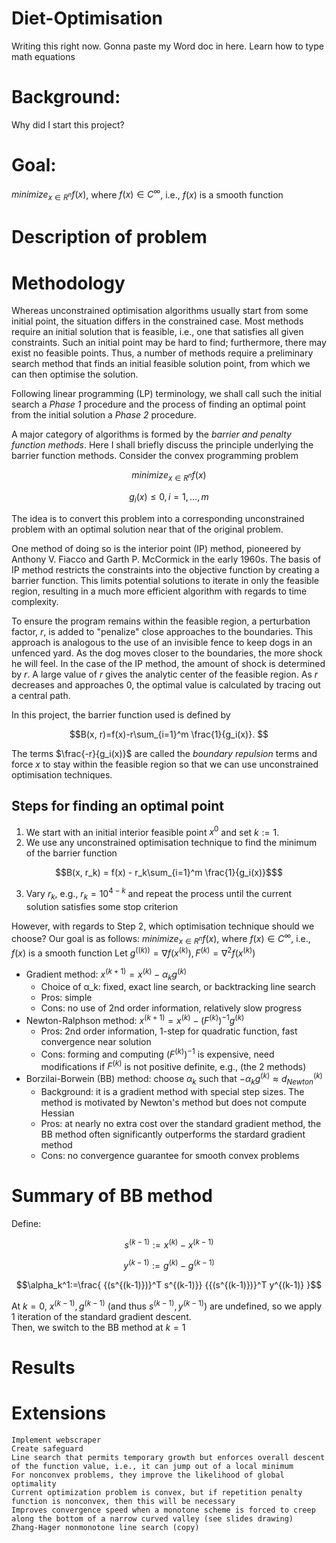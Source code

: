 # Diet-Optimisation

Writing this right now. Gonna paste my Word doc in here. 
Learn how to type math equations

# Background: 

Why did I start this project?

# Goal: 
$minimize_{x∈R^n} f(x)$, where $f(x)∈C^∞$, i.e., $f(x)$ is a smooth function

# Description of problem

# Methodology

Whereas unconstrained optimisation algorithms usually start from some initial point, the situation differs in the constrained case. Most methods require an initial solution that is feasible, i.e., one that satisfies all given constraints. Such an initial point may be hard to find; furthermore, there may exist no feasible points. Thus, a number of methods require a preliminary search method that finds an initial feasible solution point, from which we can then optimise the solution.

Following linear programming (LP) terminology, we shall call such the initial search a _Phase 1_ procedure and the process of finding an optimal point from the initial solution a _Phase 2_ procedure.

A major category of algorithms is formed by the _barrier and penalty function methods_. Here I shall briefly discuss the principle underlying the barrier function methods. Consider the convex programming problem 
```math
minimize_{x∈R^n} f(x)
```
```math
g_i(x)\le0, i = 1,..., m
```
The idea is to convert this problem into a corresponding unconstrained problem with an optimal solution near that of the original problem.

One method of doing so is the interior point (IP) method, pioneered by Anthony V. Fiacco and Garth P. McCormick in the early 1960s. The basis of IP method restricts the constraints into the objective function by creating a barrier function. This limits potential solutions to iterate in only the feasible region, resulting in a much more efficient algorithm with regards to time complexity.

To ensure the program remains within the feasible region, a perturbation factor, $r$, is added to "penalize" close approaches to the boundaries. This approach is analogous to the use of an invisible fence to keep dogs in an unfenced yard. As the dog moves closer to the boundaries, the more shock he will feel. In the case of the IP method, the amount of shock is determined by $r$. A large value of $r$ gives the analytic center of the feasible region. As $r$ decreases and approaches 0, the optimal value is calculated by tracing out a central path.

In this project, the barrier function used is defined by 
```math
B(x, r)=f(x)-r\sum_{i=1}^m \frac{1}{g_i(x)}. 
```
The terms $\frac{-r}{g_i(x)}$ are called the _boundary repulsion_ terms and force $x$ to stay within the feasible region so that we can use unconstrained optimisation techniques.

## Steps for finding an optimal point
1. We start with an initial interior feasible point $x^0$ and set $k:=1$.
2. We use any unconstrained optimisation technique to find the minimum of the barrier function 
```math
B(x, r_k) = f(x) - r_k\sum_{i=1}^m \frac{1}{g_i(x)}$
```
3. Vary $r_k$, e.g., $r_k = 10^{4-k}$ and repeat the process until the current solution satisfies some stop criterion

However, with regards to Step 2, which optimisation technique should we choose?
Our goal is as follows: $minimize_{x∈R^n} f(x)$, where $f(x)∈C^∞$, i.e., $f(x)$ is a smooth function
Let $g^({(k)})=∇f(x^{(k)}),F^{(k)}=∇^2 f(x^{(k)})$
- Gradient method: $x^{(k+1)}=x^{(k)}-α_k g^{(k)}$
    - Choice of α_k: fixed, exact line search, or backtracking line search
    - Pros: simple
    - Cons: no use of 2nd order information, relatively slow progress
- Newton-Ralphson method: $x^{(k+1)}=x^{(k)}-{(F^{(k)})}^{-1} g^{(k)}$
    - Pros: 2nd order information, 1-step for quadratic function, fast convergence near solution
    - Cons: forming and computing ${(F^{(k)})}^{-1}$ is expensive, need modifications if $F^{(k)}$ is not positive definite, e.g., (the 2 methods)
- Borzilai-Borwein (BB) method: choose $α_k$ such that $-α_k g^{(k)}≈d_{Newton}^{(k)}$
    - Background: it is a gradient method with special step sizes. The method is motivated by Newton's method but does not compute Hessian
    - Pros: at nearly no extra cost over the standard gradient method, the BB method often significantly outperforms the stardard gradient method
    - Cons: no convergence guarantee for smooth convex problems

# Summary of BB method 
Define:
```math
s^{(k-1)}:=x^{(k)}-x^{(k-1)}
```
```math
y^{(k-1)}:=g^{(k)}-g^{(k-1)}
```
```math
\alpha_k^1:=\frac{   {(s^{(k-1)})}^T s^{(k-1)}} {{(s^{(k-1)})}^T y^{(k-1)}    }
```

At $k=0$, $x^{(k-1)}, g^{(k-1)}$ (and thus $s^{(k-1)}, y^{(k-1)}$) are undefined, so we apply 1 iteration of the standard gradient descent.  
Then, we switch to the BB method at $k=1$

# Results


# Extensions
	Implement webscraper
	Create safeguard
	Line search that permits temporary growth but enforces overall descent of the function value, i.e., it can jump out of a local minimum
	For nonconvex problems, they improve the likelihood of global optimality
	Current optimization problem is convex, but if repetition penalty function is nonconvex, then this will be necessary
	Improves convergence speed when a monotone scheme is forced to creep along the bottom of a narrow curved valley (see slides drawing)
	Zhang-Hager nonmonotone line search (copy)
